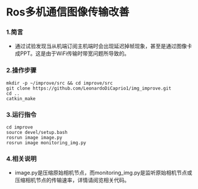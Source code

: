 # Ros多机通信图像传输改善
### 1.简言
- 通过试验发现当从机端订阅主机端时会出现延迟掉帧现象，甚至是通过图像卡成PPT。这是由于WiFi传输时带宽问题所导致的。
### 2.操作步骤
```
mkdir -p ~/improve/src && cd improve/src
git clone https://github.com/LeonardoDiCaprio1/img_improve.git
cd ..
catkin_make
```
### 3.运行指令
```
cd improve 
source devel/setup.bash
rosrun image image.py
rosrun image monitoring_img.py
```
### 4.相关说明
- image.py是压缩原始相机节点，而monitoring_img.py是监听原始相机节点或压缩相机节点的传输速率，详情请阅览相关代码。
